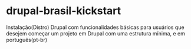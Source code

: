 drupal-brasil-kickstart
=======================

Instalação(Distro) Drupal com funcionalidades básicas para usuários que desejem começar um projeto em Drupal com uma estrutura mínima, e em português(pt-br)
